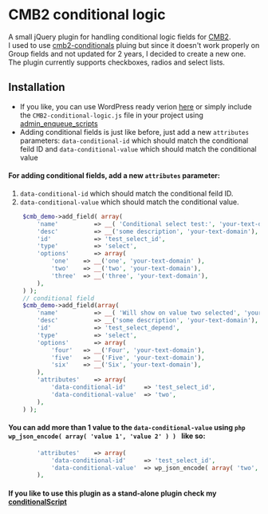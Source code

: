 # CMB2 conditional logic
A small jQuery plugin for handling conditional logic fields for [CMB2](https://github.com/CMB2/CMB2).<br>
I used to use [cmb2-conditionals](https://github.com/jcchavezs/cmb2-conditionals) pluing but since it doesn't work properly on Group fields and not updated for 2 years, I decided to create a new one. The plugin currently supports checkboxes, radios and select lists.

## Installation
- If you like, you can use WordPress ready verion [here](https://github.com/awran5/WP-CMB2-conditional-logic/) or simply include the `CMB2-conditional-logic.js` file in your project using [admin_enqueue_scripts](https://codex.wordpress.org/Plugin_API/Action_Reference/admin_enqueue_scripts)
- Adding conditional fields is just like before, just add a new `attributes` parameters: `data-conditional-id` which should match the conditional feild ID and `data-conditional-value` which should match the conditional value

#### For adding conditional fields, add a new `attributes` parameter: 
1. `data-conditional-id` which should match the conditional feild ID.
2. `data-conditional-value` which should match the conditional value.

```php
    $cmb_demo->add_field( array(
        'name'          => __( 'Conditional select test:', 'your-text-domain' ),
        'desc'          => __('some description', 'your-text-domain'),
        'id'            => 'test_select_id',
        'type'          => 'select',
        'options'       => array(
            'one'    => __('one', 'your-text-domain' ),
            'two'    => __('two', 'your-text-domain'),
            'three'  => __('three', 'your-text-domain'),
        ),
    ) );
    // conditional field
    $cmb_demo->add_field(array(
        'name'          => __( 'Will show on value two selected', 'your-text-domain' ),
        'desc'          => __('some description', 'your-text-domain'),
        'id'            => 'test_select_depend',
        'type'          => 'select',
        'options'       => array(
            'four'   => __('Four', 'your-text-domain'),
            'five'   => __('Five', 'your-text-domain'),
            'six'    => __('Six', 'your-text-domain'),
        ),
        'attributes'    => array(
            'data-conditional-id'     => 'test_select_id',
            'data-conditional-value'  => 'two',
        ),
    ) );
```
#### You can add more than 1 value to the `data-conditional-value` using ```php wp_json_encode( array( 'value 1', 'value 2' ) ) ``` like so:

```php
        'attributes'    => array(
            'data-conditional-id'     => 'test_select_id',
            'data-conditional-value'  => wp_json_encode( array( 'two', 'three' ) ),
        ),
```


#### If you like to use this plugin as a stand-alone plugin check my [conditionalScript](https://awran5.github.io/conditional-script/)
